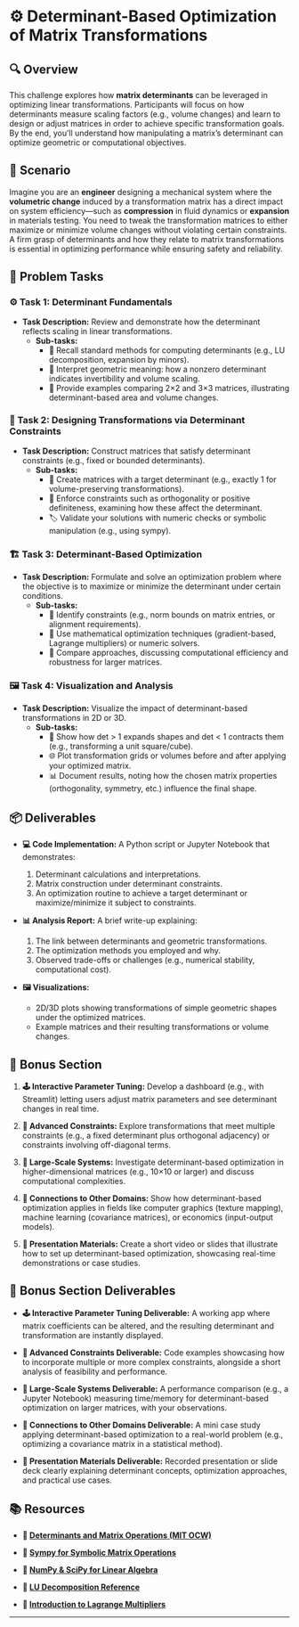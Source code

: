 # ⚙️ Determinant-Based Optimization of Matrix Transformations

## 🔍 Overview
This challenge explores how **matrix determinants** can be leveraged in optimizing linear transformations. Participants will focus on how determinants measure scaling factors (e.g., volume changes) and learn to design or adjust matrices in order to achieve specific transformation goals. By the end, you’ll understand how manipulating a matrix’s determinant can optimize geometric or computational objectives.

## 🚀 Scenario
Imagine you are an **engineer** designing a mechanical system where the **volumetric change** induced by a transformation matrix has a direct impact on system efficiency—such as **compression** in fluid dynamics or **expansion** in materials testing. You need to tweak the transformation matrices to either maximize or minimize volume changes without violating certain constraints. A firm grasp of determinants and how they relate to matrix transformations is essential in optimizing performance while ensuring safety and reliability.

## 📝 Problem Tasks

### ⚙️ Task 1: Determinant Fundamentals
- **Task Description:** Review and demonstrate how the determinant reflects scaling in linear transformations.
  - **Sub-tasks:**
    - 🧮 Recall standard methods for computing determinants (e.g., LU decomposition, expansion by minors).
    - 📐 Interpret geometric meaning: how a nonzero determinant indicates invertibility and volume scaling.
    - 🔧 Provide examples comparing 2×2 and 3×3 matrices, illustrating determinant-based area and volume changes.

### 🔬 Task 2: Designing Transformations via Determinant Constraints
- **Task Description:** Construct matrices that satisfy determinant constraints (e.g., fixed or bounded determinants).
  - **Sub-tasks:**
    - 📏 Create matrices with a target determinant (e.g., exactly 1 for volume-preserving transformations).
    - 🔐 Enforce constraints such as orthogonality or positive definiteness, examining how these affect the determinant.
    - 🏷️ Validate your solutions with numeric checks or symbolic manipulation (e.g., using sympy).

### 🏗️ Task 3: Determinant-Based Optimization
- **Task Description:** Formulate and solve an optimization problem where the objective is to maximize or minimize the determinant under certain conditions.
  - **Sub-tasks:**
    - 🔎 Identify constraints (e.g., norm bounds on matrix entries, or alignment requirements).
    - 🧮 Use mathematical optimization techniques (gradient-based, Lagrange multipliers) or numeric solvers.
    - 🚀 Compare approaches, discussing computational efficiency and robustness for larger matrices.

### 🖼️ Task 4: Visualization and Analysis
- **Task Description:** Visualize the impact of determinant-based transformations in 2D or 3D.
  - **Sub-tasks:**
    - 📐 Show how det > 1 expands shapes and det < 1 contracts them (e.g., transforming a unit square/cube).
    - 🌐 Plot transformation grids or volumes before and after applying your optimized matrix.
    - 📊 Document results, noting how the chosen matrix properties (orthogonality, symmetry, etc.) influence the final shape.

## 📦 Deliverables
- **💻 Code Implementation:**
  A Python script or Jupyter Notebook that demonstrates:
  1. Determinant calculations and interpretations.  
  2. Matrix construction under determinant constraints.  
  3. An optimization routine to achieve a target determinant or maximize/minimize it subject to constraints.

- **📊 Analysis Report:**
  A brief write-up explaining:
  1. The link between determinants and geometric transformations.  
  2. The optimization methods you employed and why.  
  3. Observed trade-offs or challenges (e.g., numerical stability, computational cost).

- **🖼️ Visualizations:**
  - 2D/3D plots showing transformations of simple geometric shapes under the optimized matrices.  
  - Example matrices and their resulting transformations or volume changes.

## 🎁 Bonus Section
1. **🕹️ Interactive Parameter Tuning:**
   Develop a dashboard (e.g., with Streamlit) letting users adjust matrix parameters and see determinant changes in real time.

2. **🔎 Advanced Constraints:**
   Explore transformations that meet multiple constraints (e.g., a fixed determinant plus orthogonal adjacency) or constraints involving off-diagonal terms.

3. **🚀 Large-Scale Systems:**
   Investigate determinant-based optimization in higher-dimensional matrices (e.g., 10×10 or larger) and discuss computational complexities.

4. **🔄 Connections to Other Domains:**
   Show how determinant-based optimization applies in fields like computer graphics (texture mapping), machine learning (covariance matrices), or economics (input-output models).

5. **🎥 Presentation Materials:**
   Create a short video or slides that illustrate how to set up determinant-based optimization, showcasing real-time demonstrations or case studies.

## 🏅 Bonus Section Deliverables
- **🕹️ Interactive Parameter Tuning Deliverable:**
  A working app where matrix coefficients can be altered, and the resulting determinant and transformation are instantly displayed.

- **🔎 Advanced Constraints Deliverable:**
  Code examples showcasing how to incorporate multiple or more complex constraints, alongside a short analysis of feasibility and performance.

- **🚀 Large-Scale Systems Deliverable:**
  A performance comparison (e.g., a Jupyter Notebook) measuring time/memory for determinant-based optimization on larger matrices, with your observations.

- **🔄 Connections to Other Domains Deliverable:**
  A mini case study applying determinant-based optimization to a real-world problem (e.g., optimizing a covariance matrix in a statistical method).

- **🎥 Presentation Materials Deliverable:**
  Recorded presentation or slide deck clearly explaining determinant concepts, optimization approaches, and practical use cases.

## 📚 Resources

- **🔗 [Determinants and Matrix Operations (MIT OCW)](https://ocw.mit.edu/courses/mathematics/18-06sc-linear-algebra-fall-2011/)**

- **🔗 [Sympy for Symbolic Matrix Operations](https://www.sympy.org/)**

- **🔗 [NumPy & SciPy for Linear Algebra](https://numpy.org/)**

- **🔗 [LU Decomposition Reference](https://en.wikipedia.org/wiki/LU_decomposition)**

- **🔗 [Introduction to Lagrange Multipliers](https://en.wikipedia.org/wiki/Lagrange_multiplier)**

---
